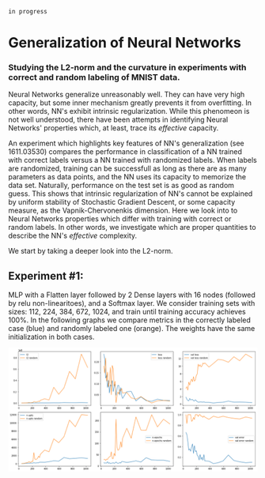     in progress

# Generalization of Neural Networks

### Studying the L2-norm and the curvature in experiments with correct and random labeling of MNIST data.


Neural Networks generalize unreasonably well. They can have very high capacity, but some inner mechanism greatly prevents it from overfitting. In other words, NN's exhibit intrinsic regularization. While this phenomeon is not well understood, there have been attempts in identifying Neural Networks' properties which, at least, trace its *effective* capacity. 

An experiment which highlights key features of NN's generalization (see 1611.03530) compares the performance in classification of a NN trained with correct labels versus a NN trained with randomized labels. When labels are randomized, training can be successfull as long as there are as many parameters as data points, and the NN uses its capacity to memorize the data set. Naturally, performance on the test set is as good as random guess. This shows that intrinsic regularization of NN's cannot be explained by uniform stability of Stochastic Gradient Descent, or some capacity measure, as the Vapnik-Chervonenkis dimension. Here we look into to Neural Networks properties which differ with training with correct or random labels. In other words, we investigate which are proper quantities to describe the NN's *effective* complexity.

We  start by taking a deeper look into the L2-norm.

## Experiment #1:

MLP with a Flatten layer followed by 2 Dense layers with 16 nodes (followed by relu non-linearitoes), and a Softmax layer. 
We consider training sets with sizes: 112, 224, 384, 672, 1024, and train until training accuracy achieves 100%. In the following graphs we compare metrics in the correctly labeled case (blue) and randomly labeled one (orange). The weights have the same initialization in both cases.


 <p align="center">
 <img src="https://github.com/mfmotta/deep_learning_generalization_experiments/blob/master/generalization_1.png"  width=700">
 </p>
